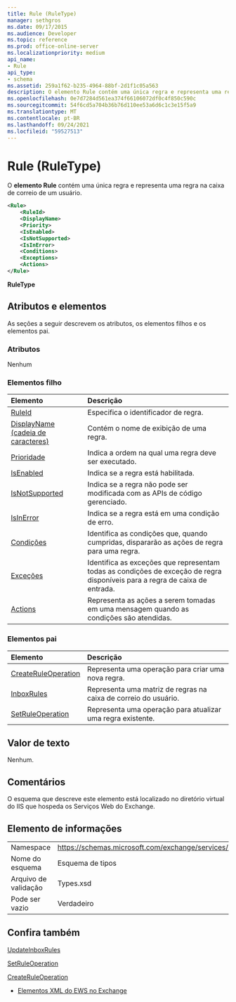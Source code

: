 ```yaml
---
title: Rule (RuleType)
manager: sethgros
ms.date: 09/17/2015
ms.audience: Developer
ms.topic: reference
ms.prod: office-online-server
ms.localizationpriority: medium
api_name:
- Rule
api_type:
- schema
ms.assetid: 259a1f62-b235-4964-88bf-2d1f1c05a563
description: O elemento Rule contém uma única regra e representa uma regra na caixa de correio de um usuário.
ms.openlocfilehash: 0e7d7284d561ea374f66106072df0c4f850c590c
ms.sourcegitcommit: 54f6cd5a704b36b76d110ee53a6d6c1c3e15f5a9
ms.translationtype: MT
ms.contentlocale: pt-BR
ms.lasthandoff: 09/24/2021
ms.locfileid: "59527513"
---
```

# <a name="rule-ruletype"></a>Rule (RuleType)

O **elemento Rule** contém uma única regra e representa uma regra na caixa de correio de um usuário. 
  
```XML
<Rule>
    <RuleId>
    <DisplayName>
    <Priority>
    <IsEnabled>
    <IsNotSupported>
    <IsInError>
    <Conditions>
    <Exceptions>
    <Actions>
</Rule>
```

 **RuleType**
## <a name="attributes-and-elements"></a>Atributos e elementos

As seções a seguir descrevem os atributos, os elementos filhos e os elementos pai.
  
### <a name="attributes"></a>Atributos

Nenhum
  
### <a name="child-elements"></a>Elementos filho

|**Elemento**|**Descrição**|
|:-----|:-----|
|[RuleId](ruleid.md) <br/> |Especifica o identificador de regra.  <br/> |
|[DisplayName (cadeia de caracteres)](displayname-string.md) <br/> |Contém o nome de exibição de uma regra.  <br/> |
|[Prioridade](priority.md) <br/> |Indica a ordem na qual uma regra deve ser executado.  <br/> |
|[IsEnabled](isenabled.md) <br/> |Indica se a regra está habilitada.  <br/> |
|[IsNotSupported](isnotsupported.md) <br/> |Indica se a regra não pode ser modificada com as APIs de código gerenciado.  <br/> |
|[IsInError](isinerror.md) <br/> |Indica se a regra está em uma condição de erro.  <br/> |
|[Condições](conditions.md) <br/> |Identifica as condições que, quando cumpridas, dispararão as ações de regra para uma regra.  <br/> |
|[Exceções](exceptions.md) <br/> |Identifica as exceções que representam todas as condições de exceção de regra disponíveis para a regra de caixa de entrada.  <br/> |
|[Actions](actions.md) <br/> |Representa as ações a serem tomadas em uma mensagem quando as condições são atendidas.  <br/> |
   
### <a name="parent-elements"></a>Elementos pai

|**Elemento**|**Descrição**|
|:-----|:-----|
|[CreateRuleOperation](createruleoperation.md) <br/> |Representa uma operação para criar uma nova regra.  <br/> |
|[InboxRules](inboxrules.md) <br/> |Representa uma matriz de regras na caixa de correio do usuário.  <br/> |
|[SetRuleOperation](setruleoperation.md) <br/> |Representa uma operação para atualizar uma regra existente.  <br/> |
   
## <a name="text-value"></a>Valor de texto

Nenhum.
  
## <a name="remarks"></a>Comentários

O esquema que descreve este elemento está localizado no diretório virtual do IIS que hospeda os Serviços Web do Exchange.
  
## <a name="element-information"></a>Elemento de informações

|||
|:-----|:-----|
|Namespace  <br/> |https://schemas.microsoft.com/exchange/services/2006/types  <br/> |
|Nome do esquema  <br/> |Esquema de tipos  <br/> |
|Arquivo de validação  <br/> |Types.xsd  <br/> |
|Pode ser vazio  <br/> |Verdadeiro  <br/> |
   
## <a name="see-also"></a>Confira também



[UpdateInboxRules](updateinboxrules.md)
  
[SetRuleOperation](setruleoperation.md)
  
[CreateRuleOperation](createruleoperation.md)


- [Elementos XML do EWS no Exchange](ews-xml-elements-in-exchange.md)

